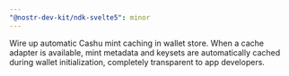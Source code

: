 ```yaml
---
"@nostr-dev-kit/ndk-svelte5": minor
---
```


Wire up automatic Cashu mint caching in wallet store. When a cache adapter is available, mint metadata and keysets are automatically cached during wallet initialization, completely transparent to app developers.
